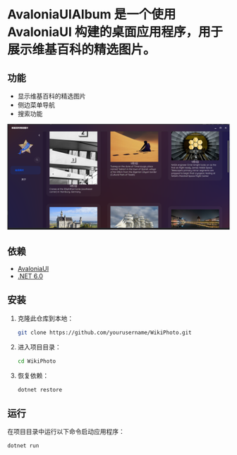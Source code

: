 # AvaloniaUIAlbum 是一个使用 AvaloniaUI 构建的桌面应用程序，用于展示维基百科的精选图片。



## 功能

- 显示维基百科的精选图片
- 侧边菜单导航
- 搜索功能

![Display](/8da00917-b0da-4562-983c-2da99d67435b.png)

## 依赖

- [AvaloniaUI](https://avaloniaui.net/)
- [.NET 6.0](https://dotnet.microsoft.com/download/dotnet/6.0)

## 安装

1. 克隆此仓库到本地：
    ```sh
    git clone https://github.com/yourusername/WikiPhoto.git
    ```
2. 进入项目目录：
    ```sh
    cd WikiPhoto
    ```
3. 恢复依赖：
    ```sh
    dotnet restore
    ```

## 运行

在项目目录中运行以下命令启动应用程序：
```sh
dotnet run
